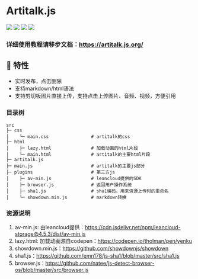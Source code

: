# Artitalk.js

![](https://img.shields.io/github/stars/Drew233/Artitalk)
![](https://img.shields.io/npm/dm/artitalk.svg)
![](https://img.shields.io/npm/v/artitalk.svg)
![](https://img.shields.io/badge/language-JavaScript-red)

### 详细使用教程请移步文档：https://artitalk.js.org/

## 👀 特性

* 实时发布，点击删除
* 支持markdown/html语法
* 支持剪切板图片直接上传，支持点击上传图片、音频、视频，方便引用

### 目录树

```
src
├─ css
│    └─ main.css                # artitalk的css
├─ html
│    ├─ lazy.html               # 加载动画的html片段
│    └─ main.html               # artitalk的主要html片段
├─ artitalk.js                  
├─ main.js                      # artitalk的主要js部分
├─ plugins                      # 第三方js
│    ├─ av-min.js               # leancloud提供的SDK
│    ├─ browser.js              # 返回用户操作系统
│    ├─ sha1.js                 # sha1编码，用来资源上传时的重命名
│    └─ showdown.min.js         # markdown转换
```


### 资源说明
1. av-min.js: 由leancloud提供：https://cdn.jsdelivr.net/npm/leancloud-storage@4.5.3/dist/av-min.js
2. lazy.html: 加载动画源自codepen：https://codepen.io/tholman/pen/yenku
3. showdown.min.js：https://github.com/showdownjs/showdown
4. sha1.js：https://github.com/emn178/js-sha1/blob/master/src/sha1.js
5. browser.js：https://github.com/natee/js-detect-browser-os/blob/master/src/browser.js
